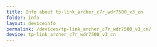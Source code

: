 ```yaml
---
title: Info about tp-link_archer_c7r_wdr7500_v3_cn
folder: info
layout: deviceinfo
permalink: /devices/tp-link_archer_c7r_wdr7500_v3_cn/
device: tp-link_archer_c7r_wdr7500_v3_cn
---
```

